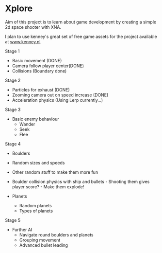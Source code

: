 # Xplore

Aim of this project is to learn about game development by creating a simple 2d space shooter with XNA.

I plan to use kenney's great set of free game assets for the project available at www.kenney.nl

Stage 1
  - Basic movement (DONE)
  - Camera follow player center(DONE)
  - Collisions (Boundary done)
  
Stage 2
  - Particles for exhaust (DONE)
  - Zooming camera out on speed increase (DONE)
  - Acceleration physics (Using Lerp currently...)
  
Stage 3
  - Basic enemy behaviour
    - Wander
    - Seek
    - Flee
  
Stage 4
  - Boulders
   - Random sizes and speeds
   - Other random stuff to make them more fun
   - Boulder collision physics with ship and bullets
    - Shooting them gives player score?
    - Make them explode!
    
  - Planets
    - Random planets
    - Types of planets

Stage 5
  - Further AI
    - Navigate round boulders and planets
    - Grouping movement
    - Advanced bullet leading
